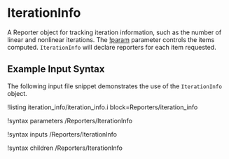# IterationInfo

A Reporter object for tracking iteration information, such as the number of linear and nonlinear
iterations. The [!param](/Reporters/IterationInfo/items) parameter controls the
items computed. `IterationInfo` will declare reporters for each item requested.

## Example Input Syntax

The following input file snippet demonstrates the use of the `IterationInfo` object.

!listing iteration_info/iteration_info.i block=Reporters/iteration_info


!syntax parameters /Reporters/IterationInfo

!syntax inputs /Reporters/IterationInfo

!syntax children /Reporters/IterationInfo

